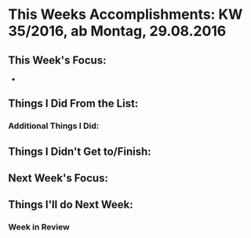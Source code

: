 # This Weeks Accomplishments: KW 35/2016, ab Montag, 29.08.2016



## This Week's Focus:
*


## Things I Did From the List:



### Additional Things I Did:



## Things I Didn't Get to/Finish:




## Next Week's Focus:




## Things I'll do Next Week:




### Week in Review
